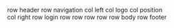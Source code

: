 row header
    row navigation
        col left
            col
                logo
            col
                position    
        col right
            row login
            row 
    row
    row
    row
row body
row footer